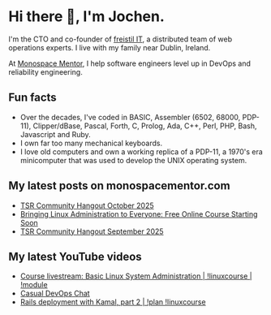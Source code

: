 # Hi there 👋, I'm Jochen.

I'm the CTO and co-founder of [freistil IT](https://www.freistil.it), a distributed team of web operations experts. I live with my family near Dublin, Ireland.

At [Monospace Mentor](https://monospacementor.com), I help software engineers level up in DevOps and reliability engineering.

## Fun facts

- Over the decades, I've coded in BASIC, Assembler (6502, 68000, PDP-11), Clipper/dBase, Pascal, Forth, C, Prolog, Ada, C++, Perl, PHP, Bash, Javascript and Ruby.
- I own far too many mechanical keyboards.
- I love old computers and own a working replica of a PDP-11, a 1970's era minicomputer that was used to develop the UNIX operating system.

## My latest posts on monospacementor.com

<!-- MONOSPACE:START -->
- [TSR Community Hangout October 2025](https://monospacementor.com/2025/09/tsr-community-hangout-october-2025/)
- [Bringing Linux Administration to Everyone: Free Online Course Starting Soon](https://monospacementor.com/2025/09/free-linux-sysadmin-course/)
- [TSR Community Hangout September 2025](https://monospacementor.com/2025/09/tsr-community-hangout-september-2025/)
<!-- MONOSPACE:END -->

## My latest YouTube videos

<!-- YOUTUBE:START -->
- [Course livestream: Basic Linux System Administration | !linuxcourse | !module](https://www.youtube.com/watch?v=PcRR_aEzSrE)
- [Casual DevOps Chat](https://www.youtube.com/watch?v=17XgbpI0gdY)
- [Rails deployment with Kamal, part 2 | !plan !linuxcourse](https://www.youtube.com/watch?v=WK4CKCNLw7g)
<!-- YOUTUBE:END -->
